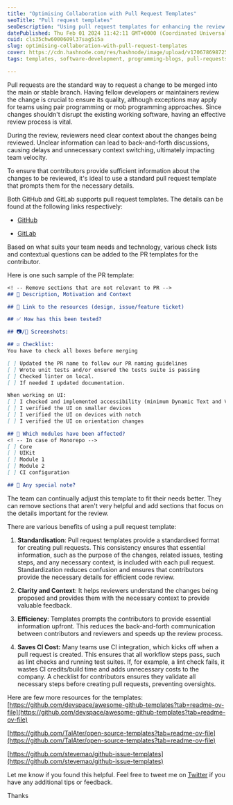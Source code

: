 ```yaml
---
title: "Optimising Collaboration with Pull Request Templates"
seoTitle: "Pull request templates"
seoDescription: "Using pull request templates for enhancing the review process"
datePublished: Thu Feb 01 2024 11:42:11 GMT+0000 (Coordinated Universal Time)
cuid: cls35chw6000609l37sag5i5a
slug: optimising-collaboration-with-pull-request-templates
cover: https://cdn.hashnode.com/res/hashnode/image/upload/v1706786987257/81edfeae-142d-40c4-99bc-52ef51a53775.png
tags: templates, software-development, programming-blogs, pull-requests, programming-tips

---
```


Pull requests are the standard way to request a change to be merged into the main or stable branch. Having fellow developers or maintainers review the change is crucial to ensure its quality, although exceptions may apply for teams using pair programming or mob programming approaches. Since changes shouldn't disrupt the existing working software, having an effective review process is vital.

During the review, reviewers need clear context about the changes being reviewed. Unclear information can lead to back-and-forth discussions, causing delays and unnecessary context switching, ultimately impacting team velocity.

To ensure that contributors provide sufficient information about the changes to be reviewed, it's ideal to use a standard pull request template that prompts them for the necessary details.

Both GitHub and GitLab supports pull request templates. The details can be found at the following links respectively:

* [GitHub](https://docs.github.com/en/communities/using-templates-to-encourage-useful-issues-and-pull-requests/creating-a-pull-request-template-for-your-repository)
    
* [GitLab](https://docs.gitlab.com/ee/user/project/description_templates.html)
    

Based on what suits your team needs and technology, various check lists and contextual questions can be added to the PR templates for the contributor.

Here is one such sample of the PR template:

```markdown
<! -- Remove sections that are not relevant to PR --> 
## 🎯 Description, Motivation and Context

## 🔗 Link to the resources (design, issue/feature ticket)

## ✅ How has this been tested?

## 📷/🎥 Screenshots:

## ☑️ Checklist:
You have to check all boxes before merging

[ ] Updated the PR name to follow our PR naming guidelines
[ ] Wrote unit tests and/or ensured the tests suite is passing
[ ] Checked linter on local.
[ ] If needed I updated documentation.

When working on UI: 
[ ] I checked and implemented accessibility (minimum Dynamic Text and VoiceOver)
[ ] I verified the UI on smaller devices
[ ] I verified the UI on devices with notch
[ ] I verified the UI on orientation changes

## 🚉 Which modules have been affected?
<! -- In case of Monorepo --> 
[ ] Core
[ ] UIKit
[ ] Module 1
[ ] Module 2
[ ] CI configuration

## 🧐 Any special note?
```

The team can continually adjust this template to fit their needs better. They can remove sections that aren't very helpful and add sections that focus on the details important for the review.

There are various benefits of using a pull request template:

1. **Standardisation**: Pull request templates provide a standardised format for creating pull requests. This consistency ensures that essential information, such as the purpose of the changes, related issues, testing steps, and any necessary context, is included with each pull request. Standardization reduces confusion and ensures that contributors provide the necessary details for efficient code review.
    
2. **Clarity and Context**: It helps reviewers understand the changes being proposed and provides them with the necessary context to provide valuable feedback.
    
3. **Efficiency**: Templates prompts the contributors to provide essential information upfront. This reduces the back-and-forth communication between contributors and reviewers and speeds up the review process.
    
4. **Saves CI Cost:** Many teams use CI integration, which kicks off when a pull request is created. This ensures that all workflow steps pass, such as lint checks and running test suites. If, for example, a lint check fails, it wastes CI credits/build time and adds unnecessary costs to the company. A checklist for contributors ensures they validate all necessary steps before creating pull requests, preventing oversights.
    

Here are few more resources for the templates:  
[https://github.com/devspace/awesome-github-templates?tab=readme-ov-file](https://github.com/devspace/awesome-github-templates?tab=readme-ov-file)

[https://github.com/TalAter/open-source-templates?tab=readme-ov-file](https://github.com/TalAter/open-source-templates?tab=readme-ov-file)

[https://github.com/stevemao/github-issue-templates](https://github.com/stevemao/github-issue-templates)

Let me know if you found this helpful. Feel free to tweet me on [Twitter](https://twitter.com/javalnanda) if you have any additional tips or feedback.

Thanks